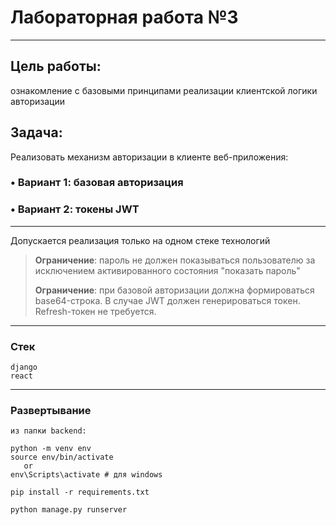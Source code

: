 # Лабораторная работа №3
____
## Цель работы: 
ознакомление с базовыми принципами реализации клиентской логики авторизации
## Задача:
Реализовать механизм авторизации в клиенте веб-приложения:
### •	Вариант 1: базовая авторизация   
### •	Вариант 2: токены JWT
____
Допускается реализация только на одном стеке технологий
> **Ограничение**: пароль не должен показываться пользователю за исключением активированного состояния "показать пароль"     
> 
> **Ограничение**: при базовой авторизации должна формироваться base64-строка. В случае JWT должен генерироваться токен. Refresh-токен не требуется.

____
### Стек
    django
    react

____
### Развертывание 
    
    из папки backend: 
    
    python -m venv env
    source env/bin/activate 
       or
    env\Scripts\activate # для windows
    
    pip install -r requirements.txt

    python manage.py runserver
    